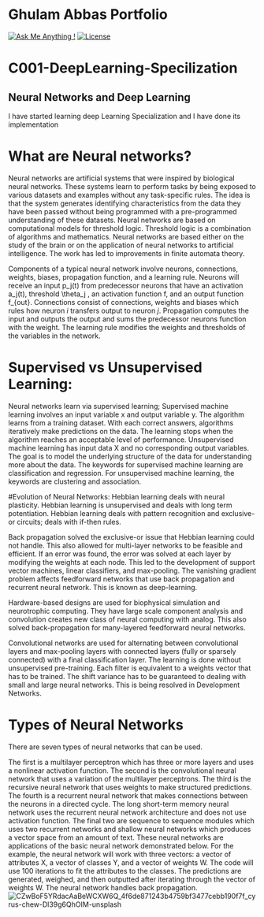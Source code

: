 # Ghulam Abbas Portfolio 
[![Ask Me Anything !](https://img.shields.io/badge/ask%20me-linkedin-1abc9c.svg)](https://www.linkedin.com/in/ghulmabbbas/)
[![License](http://img.shields.io/:license-mit-blue.svg?style=flat-square)](http://badges.mit-license.org)

# C001-DeepLearning-Specilization
## Neural Networks and Deep Learning

I have started learning deep Learning Specialization and I have done its implementation

# What are Neural networks?
Neural networks are artificial systems that were inspired by biological neural networks. These systems learn to perform tasks by being exposed to various datasets and examples without any task-specific rules. The idea is that the system generates identifying characteristics from the data they have been passed without being programmed with a pre-programmed understanding of these datasets.
Neural networks are based on computational models for threshold logic. Threshold logic is a combination of algorithms and mathematics. Neural networks are based either on the study of the brain or on the application of neural networks to artificial intelligence. The work has led to improvements in finite automata theory.

Components of a typical neural network involve neurons, connections, weights, biases, propagation function, and a learning rule. Neurons will receive an input p_j(t) from predecessor neurons that have an activation a_j(t), threshold \theta_j , an activation function f, and an output function f_{out}. Connections consist of connections, weights and biases which rules how neuron $i$ transfers output to neuron $j$. Propagation computes the input and outputs the output and sums the predecessor neurons function with the weight. The learning rule modifies the weights and thresholds of the variables in the network.

# Supervised vs Unsupervised Learning:
Neural networks learn via supervised learning; Supervised machine learning involves an input variable x and output variable y. The algorithm learns from a training dataset. With each correct answers, algorithms iteratively make predictions on the data. The learning stops when the algorithm reaches an acceptable level of performance.
Unsupervised machine learning has input data X and no corresponding output variables. The goal is to model the underlying structure of the data for understanding more about the data. The keywords for supervised machine learning are classification and regression. For unsupervised machine learning, the keywords are clustering and association.

#Evolution of Neural Networks:
Hebbian learning deals with neural plasticity. Hebbian learning is unsupervised and deals with long term potentiation. Hebbian learning deals with pattern recognition and exclusive-or circuits; deals with if-then rules.

Back propagation solved the exclusive-or issue that Hebbian learning could not handle. This also allowed for multi-layer networks to be feasible and efficient. If an error was found, the error was solved at each layer by modifying the weights at each node. This led to the development of support vector machines, linear classifiers, and max-pooling. The vanishing gradient problem affects feedforward networks that use back propagation and recurrent neural network. This is known as deep-learning.

Hardware-based designs are used for biophysical simulation and neurotrophic computing. They have large scale component analysis and convolution creates new class of neural computing with analog. This also solved back-propagation for many-layered feedforward neural networks.

Convolutional networks are used for alternating between convolutional layers and max-pooling layers with connected layers (fully or sparsely connected) with a final classification layer. The learning is done without unsupervised pre-training. Each filter is equivalent to a weights vector that has to be trained. The shift variance has to be guaranteed to dealing with small and large neural networks. This is being resolved in Development Networks.

# Types of Neural Networks
There are seven types of neural networks that can be used.

The first is a multilayer perceptron which has three or more layers and uses a nonlinear activation function.
The second is the convolutional neural network that uses a variation of the multilayer perceptrons.
The third is the recursive neural network that uses weights to make structured predictions.
The fourth is a recurrent neural network that makes connections between the neurons in a directed cycle. The long short-term memory neural network uses the recurrent neural network architecture and does not use activation function.
The final two are sequence to sequence modules which uses two recurrent networks and shallow neural networks which produces a vector space from an amount of text. These neural networks are applications of the basic neural network demonstrated below.
For the example, the neural network will work with three vectors: a vector of attributes X, a vector of classes Y, and a vector of weights W. The code will use 100 iterations to fit the attributes to the classes. The predictions are generated, weighed, and then outputted after iterating through the vector of weights W. The neural network handles back propagation.
![CZwBoF5YRdacAaBeWCXW6Q_4f6de871243b4759bf3477cebb190f7f_cyrus-chew-Dl39g6QhOIM-unsplash](https://user-images.githubusercontent.com/106056503/181044377-0cbf9e0b-ca7a-403d-b326-5062bce406ae.jpg)
